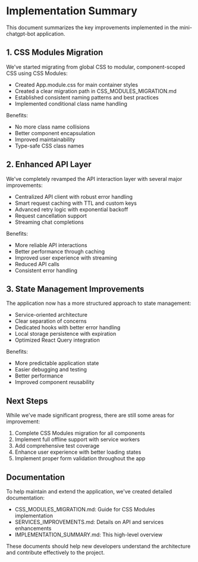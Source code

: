 # Implementation Summary

This document summarizes the key improvements implemented in the mini-chatgpt-bot application.

## 1. CSS Modules Migration

We've started migrating from global CSS to modular, component-scoped CSS using CSS Modules:

- Created App.module.css for main container styles
- Created a clear migration path in CSS_MODULES_MIGRATION.md
- Established consistent naming patterns and best practices
- Implemented conditional class name handling

Benefits:
- No more class name collisions
- Better component encapsulation
- Improved maintainability
- Type-safe CSS class names

## 2. Enhanced API Layer

We've completely revamped the API interaction layer with several major improvements:

- Centralized API client with robust error handling
- Smart request caching with TTL and custom keys
- Advanced retry logic with exponential backoff
- Request cancellation support
- Streaming chat completions

Benefits:
- More reliable API interactions
- Better performance through caching
- Improved user experience with streaming
- Reduced API calls
- Consistent error handling

## 3. State Management Improvements

The application now has a more structured approach to state management:

- Service-oriented architecture
- Clear separation of concerns
- Dedicated hooks with better error handling
- Local storage persistence with expiration
- Optimized React Query integration

Benefits:
- More predictable application state
- Easier debugging and testing
- Better performance
- Improved component reusability

## Next Steps

While we've made significant progress, there are still some areas for improvement:

1. Complete CSS Modules migration for all components
2. Implement full offline support with service workers
3. Add comprehensive test coverage
4. Enhance user experience with better loading states
5. Implement proper form validation throughout the app

## Documentation

To help maintain and extend the application, we've created detailed documentation:

- CSS_MODULES_MIGRATION.md: Guide for CSS Modules implementation
- SERVICES_IMPROVEMENTS.md: Details on API and services enhancements
- IMPLEMENTATION_SUMMARY.md: This high-level overview

These documents should help new developers understand the architecture and contribute effectively to the project.